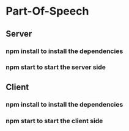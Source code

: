 # Part-Of-Speech
## Server
### npm install to install the dependencies
### npm start to start the server side

## Client
### npm install to install the dependencies
### npm start to start the client side

